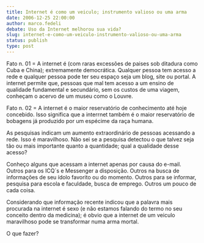 ```yaml
---
title: Internet é como um veiculo; instrumento valioso ou uma arma
date: 2006-12-25 22:00:00
author: marco.fedeli
debate: Uso da Internet melhorou sua vida?
slug: internet-e-como-um-veiculo-instrumento-valioso-ou-uma-arma
status: publish 
type: post
---
```


Fato n. 01 = A internet é (com raras excessões de paises sob ditadura como Cuba e China); extremamente democrática. Qualquer pessoa tem acesso a rede e qualquer pessoa pode ter seu espaço seja um blog, site ou portal. A internet permite que, pessoas que mal tem acesso a um ensino de qualidade fundamental e secundário, sem os custos de uma viagem, conheçam o acervo de um museu como o Louvre.   

Fato n. 02 = A internet é o maior reservatório de conhecimento até hoje concebido. Isso significa que a interrnet também é o maior reservatório de bobagens já produzido por um espécime da raça humana.  

As pesquisas indicam um aumento extraordinário de pessoas acessando a rede. Isso é maravilhoso. Não sei se a pesquisa detectou o que talvez seja tão ou mais importante quanto a quantidade; qual a qualidade desse acesso?  

Conheço alguns que acessam a internet apenas por causa do e-mail. Outros para os ICQ´s e Messenger a disposição. Outros na busca de informações de seu ídolo favorito ou do momento. Outros para se informar, pesquisa para escola e faculdade, busca de emprego. Outros um pouco de cada coisa.  

Considerando que informação recente indicou que a palavra mais procurada na internet é sexo (e não estamos falando do termo no seu conceito dentro da medicina); é obvio que a internet de um veiculo maravilhoso pode se transformar numa arma mortal.  

O que fazer?
